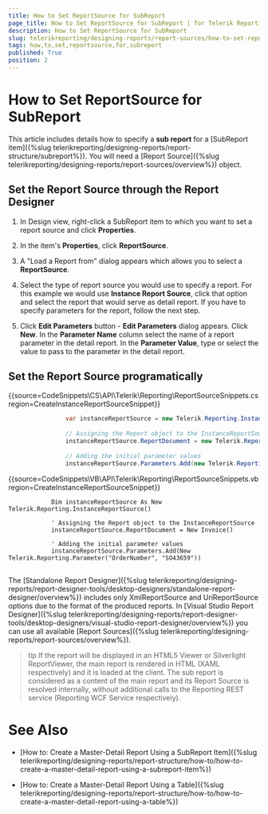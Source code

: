 ```yaml
---
title: How to Set ReportSource for SubReport
page_title: How to Set ReportSource for SubReport | for Telerik Reporting Documentation
description: How to Set ReportSource for SubReport
slug: telerikreporting/designing-reports/report-sources/how-to-set-reportsource-for-subreport
tags: how,to,set,reportsource,for,subreport
published: True
position: 2
---
```


# How to Set ReportSource for SubReport



This article includes details how to specify a __sub report__ for a [SubReport item]({%slug telerikreporting/designing-reports/report-structure/subreport%}).
        You will need a [Report Source]({%slug telerikreporting/designing-reports/report-sources/overview%}) object.
      

## Set the Report Source through the Report Designer

1. In Design view, right-click a SubReport item to which you want to set a report source and click __Properties__.
            

1. In the item's __Properties__, click __ReportSource__.
            

1. A "Load a Report from" dialog appears which allows you to select a __ReportSource__.
            

1. Select the type of report source you would use to specify a report. For this example we would use __Instance Report Source__,
              click that option and select the report that would serve as detail report.
            If you have to specify parameters for the report, follow the next step.

1. Click __Edit Parameters__ button - __Edit Parameters__ dialog appears. Click __New__.
              In the __Parameter Name__ column select the name of a report parameter in the detail report.
              In the __Parameter Value__, type or select the value to pass to the parameter in the detail report.
            

## Set the Report Source programatically

{{source=CodeSnippets\CS\API\Telerik\Reporting\ReportSourceSnippets.cs region=CreateInstanceReportSourceSnippet}}
````C#
	            var instanceReportSource = new Telerik.Reporting.InstanceReportSource();
	
	            // Assigning the Report object to the InstanceReportSource
	            instanceReportSource.ReportDocument = new Telerik.Reporting.Examples.CSharp.Invoice();
	
	            // Adding the initial parameter values
	            instanceReportSource.Parameters.Add(new Telerik.Reporting.Parameter("OrderNumber", "SO43659"));
````



{{source=CodeSnippets\VB\API\Telerik\Reporting\ReportSourceSnippets.vb region=CreateInstanceReportSourceSnippet}}
````VB
	        Dim instanceReportSource As New Telerik.Reporting.InstanceReportSource()
	
	        ' Assigning the Report object to the InstanceReportSource
	        instanceReportSource.ReportDocument = New Invoice()
	
	        ' Adding the initial parameter values
	        instanceReportSource.Parameters.Add(New Telerik.Reporting.Parameter("OrderNumber", "SO43659"))
````



## 

The [Standalone Report Designer]({%slug telerikreporting/designing-reports/report-designer-tools/desktop-designers/standalone-report-designer/overview%}) includes only XmlReportSource and UriReportSource options due to the format
          of the produced reports.
          In [Visual Studio Report Designer]({%slug telerikreporting/designing-reports/report-designer-tools/desktop-designers/visual-studio-report-designer/overview%}) you can use all available [Report Sources]({%slug telerikreporting/designing-reports/report-sources/overview%}).
        

>tip If the report will be displayed in an HTML5 Viewer or Silverlight ReportViewer, the main report is rendered in HTML (XAML respectively) and it is loaded at the client.            The sub report is considered as a content of the main report and its Report Source is resolved internally,            withouit additional calls to the Reporting REST service (Reporting WCF Service respectively).          


# See Also

 * [How to: Create a Master-Detail Report Using a SubReport Item]({%slug telerikreporting/designing-reports/report-structure/how-to/how-to-create-a-master-detail-report-using-a-subreport-item%})

 * [How to: Create a Master-Detail Report Using a Table]({%slug telerikreporting/designing-reports/report-structure/how-to/how-to-create-a-master-detail-report-using-a-table%})
